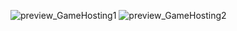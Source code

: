 ![preview_GameHosting1](https://github.com/YangHyperData/YangStone_GameHosting/assets/131573711/d55cfc82-9c19-4965-b38d-a6388b2f4f2b)
![preview_GameHosting2](https://github.com/YangHyperData/YangStone_GameHosting/assets/131573711/5db02565-594e-4248-a43a-fc871d68ee43)
